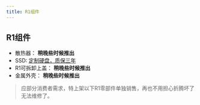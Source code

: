 ```yaml
---
title: R1组件
---
```


## R1组件

- 散热器：  **稍晚些时候推出**
- SSD:  [定制硬盘，质保三年](https://item.taobao.com/item.htm?ft=t&id=686963354915)
- R1可拆卸上盖：  **稍晚些时候推出**
- 金属外壳：  **稍晚些时候推出**

> 应部分消费者需求，特上架以下R1零部件单独销售，再也不用担心折腾坏了无法维修了。